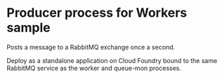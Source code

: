 Producer process for Workers sample
=======

Posts a message to a RabbitMQ exchange once a second.

Deploy as a standalone application on Cloud Foundry bound to the same
RabbitMQ service as the worker and queue-mon processes.
